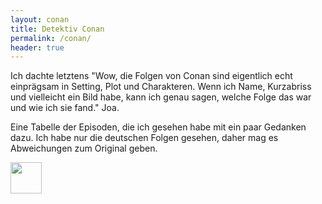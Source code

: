 ```yaml
---
layout: conan
title: Detektiv Conan
permalink: /conan/
header: true
---
```


Ich dachte letztens "Wow, die Folgen von Conan sind eigentlich echt einprägsam in Setting, Plot und Charakteren. Wenn
ich Name, Kurzabriss und vielleicht ein Bild habe, kann ich genau sagen, welche Folge das war und wie ich sie fand."
Joa.

Eine Tabelle der Episoden, die ich gesehen habe mit ein paar Gedanken dazu. Ich habe nur die deutschen Folgen gesehen,
daher mag es Abweichungen zum Original geben.

<img src="../assets/imgs/conan_smile_logo.png" style="width: 50px;">